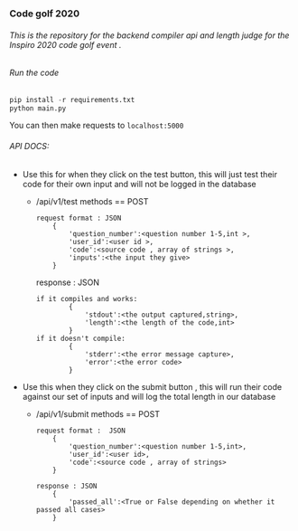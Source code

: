 ### Code golf 2020
###### This is the repository for the backend compiler api and length judge for the Inspiro 2020 code golf event .

###### Run the code
```python
pip install -r requirements.txt 
python main.py 
```
You can then make requests to `localhost:5000`

###### API DOCS:
 * Use this for when they click on the test button, this will just test their code for their own input and will not be logged in the database 
      * /api/v1/test  methods == POST
		```
        request format : JSON
            {
				'question_number':<question number 1-5,int >,
				'user_id':<user id >,
				'code':<source code , array of strings >,
				'inputs':<the input they give>
			}
		```
		response : JSON
		```
		if it compiles and works:
			    {
					'stdout':<the output captured,string>,
					'length':<the length of the code,int>
				}
		if it doesn't compile:
				{
					'stderr':<the error message capture>,
					'error':<the error code>
				}
		```
	
* Use this when they click on the submit button , this will run their code against our set of 
inputs and will log the total length in our database
	* /api/v1/submit     methods == POST
		```
        request format :  JSON
            {
		    	'question_number':<question number 1-5,int>,
			    'user_id':<user id>,
			    'code':<source code , array of strings>
	    	}

		response : JSON
			{
				'passed_all':<True or False depending on whether it passed all cases>
			}
		```
